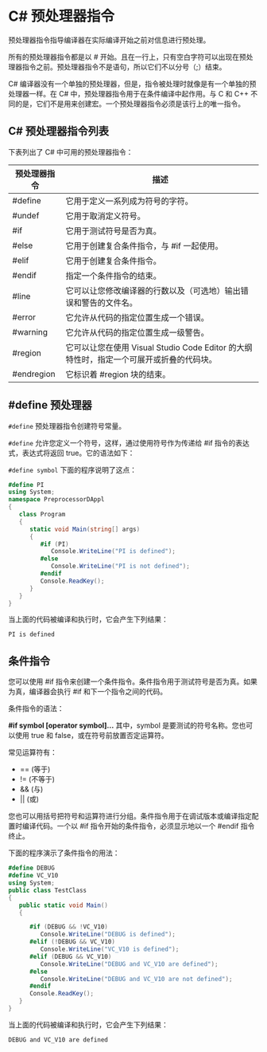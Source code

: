 # C# 预处理器指令
预处理器指令指导编译器在实际编译开始之前对信息进行预处理。

所有的预处理器指令都是以 # 开始。且在一行上，只有空白字符可以出现在预处理器指令之前。预处理器指令不是语句，所以它们不以分号（;）结束。

C# 编译器没有一个单独的预处理器，但是，指令被处理时就像是有一个单独的预处理器一样。在 C# 中，预处理器指令用于在条件编译中起作用。与 C 和 C++ 不同的是，它们不是用来创建宏。一个预处理器指令必须是该行上的唯一指令。

## C# 预处理器指令列表
下表列出了 C# 中可用的预处理器指令：

|预处理器指令|描述|
|---|---|
|#define|	它用于定义一系列成为符号的字符。
|#undef|	它用于取消定义符号。
|#if|	它用于测试符号是否为真。
|#else|	它用于创建复合条件指令，与 #if 一起使用。
|#elif|	它用于创建复合条件指令。
|#endif|	指定一个条件指令的结束。
|#line|	它可以让您修改编译器的行数以及（可选地）输出错误和警告的文件名。
|#error|	它允许从代码的指定位置生成一个错误。
|#warning|	它允许从代码的指定位置生成一级警告。
|#region|	它可以让您在使用 Visual Studio Code Editor 的大纲特性时，指定一个可展开或折叠的代码块。
|#endregion|	它标识着 #region 块的结束。
## #define 预处理器

`#define` 预处理器指令创建符号常量。

`#define` 允许您定义一个符号，这样，通过使用符号作为传递给 #if 指令的表达式，表达式将返回 true。它的语法如下：

`#define symbol`
下面的程序说明了这点：

```csharp
#define PI
using System;
namespace PreprocessorDAppl
{
   class Program
   {
      static void Main(string[] args)
      {
         #if (PI)
            Console.WriteLine("PI is defined");
         #else
            Console.WriteLine("PI is not defined");
         #endif
         Console.ReadKey();
      }
   }
}
```
当上面的代码被编译和执行时，它会产生下列结果：
```
PI is defined
```

## 条件指令
您可以使用 #if 指令来创建一个条件指令。条件指令用于测试符号是否为真。如果为真，编译器会执行 #if 和下一个指令之间的代码。

条件指令的语法：

**#if symbol [operator symbol]...**
其中，symbol 是要测试的符号名称。您也可以使用 true 和 false，或在符号前放置否定运算符。

常见运算符有：

- == (等于)
- != (不等于)
- && (与)
- || (或)
  
您也可以用括号把符号和运算符进行分组。条件指令用于在调试版本或编译指定配置时编译代码。一个以 #if 指令开始的条件指令，必须显示地以一个 #endif 指令终止。

下面的程序演示了条件指令的用法：

```csharp
#define DEBUG
#define VC_V10
using System;
public class TestClass
{
   public static void Main()
   {

      #if (DEBUG && !VC_V10)
         Console.WriteLine("DEBUG is defined");
      #elif (!DEBUG && VC_V10)
         Console.WriteLine("VC_V10 is defined");
      #elif (DEBUG && VC_V10)
         Console.WriteLine("DEBUG and VC_V10 are defined");
      #else
         Console.WriteLine("DEBUG and VC_V10 are not defined");
      #endif
      Console.ReadKey();
   }
}
```
当上面的代码被编译和执行时，它会产生下列结果：
```
DEBUG and VC_V10 are defined
```